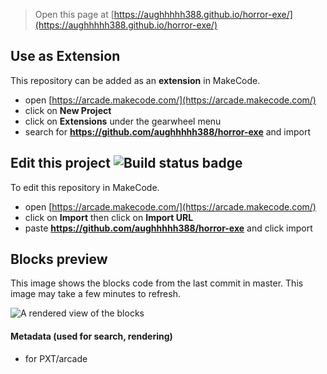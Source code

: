  


> Open this page at [https://aughhhhh388.github.io/horror-exe/](https://aughhhhh388.github.io/horror-exe/)

## Use as Extension

This repository can be added as an **extension** in MakeCode.

* open [https://arcade.makecode.com/](https://arcade.makecode.com/)
* click on **New Project**
* click on **Extensions** under the gearwheel menu
* search for **https://github.com/aughhhhh388/horror-exe** and import

## Edit this project ![Build status badge](https://github.com/aughhhhh388/horror-exe/workflows/MakeCode/badge.svg)

To edit this repository in MakeCode.

* open [https://arcade.makecode.com/](https://arcade.makecode.com/)
* click on **Import** then click on **Import URL**
* paste **https://github.com/aughhhhh388/horror-exe** and click import

## Blocks preview

This image shows the blocks code from the last commit in master.
This image may take a few minutes to refresh.

![A rendered view of the blocks](https://github.com/aughhhhh388/horror-exe/raw/master/.github/makecode/blocks.png)

#### Metadata (used for search, rendering)

* for PXT/arcade
<script src="https://makecode.com/gh-pages-embed.js"></script><script>makeCodeRender("{{ site.makecode.home_url }}", "{{ site.github.owner_name }}/{{ site.github.repository_name }}");</script>
